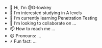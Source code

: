 - 👋 Hi, I’m @G-lowkey
- 👀 I’m interested studying in A levels
- 🌱 I’m currently learning Penetration Testing
- 💞️ I’m looking to collaborate on ...
- 📫 How to reach me ...
- 😄 Pronouns: ...
- ⚡ Fun fact: ...

<!---
G-lowkey/G-lowkey is a ✨ special ✨ repository because its `README.md` (this file) appears on your GitHub profile.
You can click the Preview link to take a look at your changes.
--->
